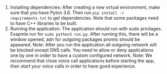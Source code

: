 1. Installing dependencies:
    After creating a new virtual environment, make sure that you have Pyton 3.6. Then run
    `pip install -r requirements.txt` to get dependencies. Note that some packages need to 
    have C++ libraries to be built.
2. Running the application:
    The application should run with sudo privilages. Exapmle run for `sudo python3 run.py`. After
    running this, there will be a window opened, adn for outgoing packages promts should be appeared. 
    Note: After you run the application all outgoing network will be blocked except DNS calls. You need to allow or deny applications one by one in order to have a custom configured network.
    Note: We recommend that close voice call applications before starting the app, then start your voice calls in order to have good experience.